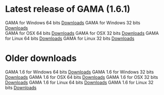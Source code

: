 
# Latest release of GAMA (1.6.1)

GAMA for Windows 64 bits [Downloads](http://51.255.46.42/releases/gama1_6_1_win64.zip ) 
GAMA for Windows 32 bits [Downloads](http://51.255.46.42/releases/gama1_6_1_win32.zip )  
GAMA for OSX 64 bits  [Downloads](http://51.255.46.42/releases/gama1_6_1_osx64.zip ) 
GAMA for OSX 32 bits [Downloads](http://51.255.46.42/releases/gama1_6_1_osx32.zip) 
GAMA for Linux 64 bits [Downloads](http://51.255.46.42/releases/gama1_6_1_linux64.zip) 
GAMA for Linux 32 bits [Downloads](http://51.255.46.42/releases/gama1_6_1_linux32.zip) 

# Older downloads
GAMA 1.6 for Windows 64 bits  [Downloads](http://51.255.46.42/releases/gama1_6_win64.zip) 
GAMA 1.6 for Windows 32 bits [Downloads](http://51.255.46.42/releases/gama1_6_win32.zip) 
GAMA 1.6 for OSX 64 bits [Downloads](http://51.255.46.42/releases/gama1_6_osx64.zip) 
GAMA 1.6 for OSX 32 bits [Downloads](http://51.255.46.42/releases/gama1_6_osx32.zip) 
GAMA 1.6 for Linux 64 bits [Downloads](http://51.255.46.42/releases/gama1_6_linux64.zip) 
GAMA 1.6 for Linux 32 bits [Downloads](http://51.255.46.42/releases/gama1_6_linux32.zip) 